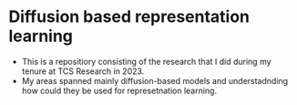 # Diffusion based representation learning
- This is a repositiory consisting of the research that I did during my tenure at TCS Research in 2023.
- My areas spanned mainly diffusion-based models and understadnding how could they be used for represetnation learning.
  
